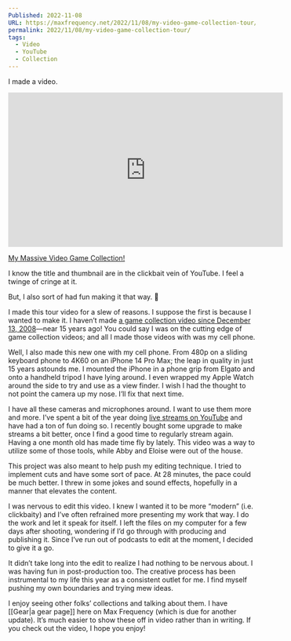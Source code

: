 ```yaml
---
Published: 2022-11-08
URL: https://maxfrequency.net/2022/11/08/my-video-game-collection-tour/
permalink: 2022/11/08/my-video-game-collection-tour/
tags:
  - Video
  - YouTube
  - Collection
---
```

I made a video.

<div class=iframe-container>
<iframe width="560" height="315" src="https://www.youtube-nocookie.com/embed/_FRIsnYMNfw?si=qhzmdiZHqVEY0ZGo" title="YouTube video player" frameborder="0" allow="accelerometer; autoplay; clipboard-write; encrypted-media; gyroscope; picture-in-picture; web-share" allowfullscreen></iframe>
</div>

[My Massive Video Game Collection!](https://youtube.com/watch?v=_FRIsnYMNfw)

I know the title and thumbnail are in the clickbait vein of YouTube. I feel a twinge of cringe at it.

But, I also sort of had fun making it that way. 😬

I made this tour video for a slew of reasons. I suppose the first is because I wanted to make it. I haven’t made [a game collection video since December 13, 2008](https://youtu.be/0vvE1FclYV0)—near 15 years ago! You could say I was on the cutting edge of game collection videos; and all I made those videos with was my cell phone.

Well, I also made this new one with my cell phone. From 480p on a sliding keyboard phone to 4K60 on an iPhone 14 Pro Max; the leap in quality in just 15 years astounds me. I mounted the iPhone in a phone grip from Elgato and onto a handheld tripod I have lying around. I even wrapped my Apple Watch around the side to try and use as a view finder. I wish I had the thought to not point the camera up my nose. I’ll fix that next time.

I have all these cameras and microphones around. I want to use them more and more. I’ve spent a bit of the year doing [live streams on YouTube](http://maxfrequency.live/) and have had a ton of fun doing so. I recently bought some upgrade to make streams a bit better, once I find a good time to regularly stream again. Having a one month old has made time fly by lately. This video was a way to utilize some of those tools, while Abby and Eloise were out of the house.

This project was also meant to help push my editing technique. I tried to implement cuts and have some sort of pace. At 28 minutes, the pace could be much better. I threw in some jokes and sound effects, hopefully in a manner that elevates the content.

I was nervous to edit this video. I knew I wanted it to be more “modern” (i.e. clickbaity) and I’ve often refrained more presenting my work that way. I do the work and let it speak for itself. I left the files on my computer for a few days after shooting, wondering if I’d go through with producing and publishing it. Since I’ve run out of podcasts to edit at the moment, I decided to give it a go.

It didn’t take long into the edit to realize I had nothing to be nervous about. I was having fun in post-production too. The creative process has been instrumental to my life this year as a consistent outlet for me. I find myself pushing my own boundaries and trying mew ideas.

I enjoy seeing other folks’ collections and talking about them. I have [[Gear|a gear page]] here on Max Frequency (which is due for another update). It’s much easier to show these off in video rather than in writing. If you check out the video, I hope you enjoy!